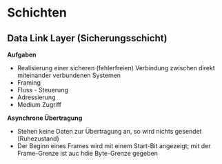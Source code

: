 # Schichten


## Data Link Layer (Sicherungsschicht)

**Aufgaben**
- Realisierung einer sicheren (fehlerfreien) Verbindung zwischen direkt miteinander verbundenen Systemen
- Framing
- Fluss - Steuerung
- Adressierung
- Medium Zugriff

**Asynchrone Übertragung**

- Stehen keine Daten zur Übertragung an, so wird nichts gesendet (Ruhezustand)
- Der Beginn eines Frames wird mit einem Start-Bit angezeigt; mit der Frame-Grenze ist auc hdie Byte-Grenze gegeben


